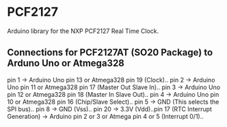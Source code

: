 # PCF2127
Arduino library for the NXP PCF2127 Real Time Clock.

## Connections for PCF2127AT (SO20 Package) to Arduno Uno or Atmega328
pin 1 -> Arduino Uno pin 13 or Atmega328 pin 19 (Clock)..
pin 2 -> Arduino Uno pin 11 or Atmega328 pin 17 (Master Out Slave In)..
pin 3 -> Arduino Uno pin 12 or Atmega328 pin 18 (Master In Slave Out)..
pin 4 -> Arduino Uno pin 10 or Atmega328 pin 16 (Chip/Slave Select)..
pin 5 -> GND (This selects the SPI bus)..
pin 8 -> GND (Vss)..
pin 20 -> 3.3V (Vdd)..pin 17 (RTC Interrupt Generation) -> Arduino pin 2 or 3 or Atmega pin 4 or 5 (Interrupt 0/1)..
